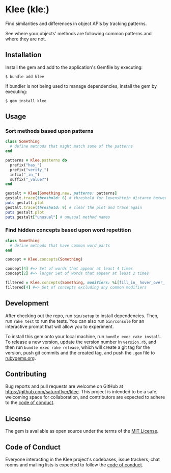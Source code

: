 # Klee (kleː)

Find similarities and differences in object APIs by tracking patterns.

See where your objects' methods are following common patterns and where they are not.

## Installation

Install the gem and add to the application's Gemfile by executing:

    $ bundle add klee

If bundler is not being used to manage dependencies, install the gem by executing:

    $ gem install klee

## Usage

### Sort methods based upon patterns
```ruby
class Something
  # define methods that might match some of the patterns
end

patterns = Klee.patterns do
  prefix("has_")
  prefix("verify_")
  infix("_in_")
  suffix("_value?")
end

gestalt = Klee[Something.new, patterns: patterns]
gestalt.trace(threshold: 6) # threshold for levenshtein distance between unusual method names
puts gestalt.plot
gestalt.trace(threshold: 9) # clear the plot and trace again
puts gestalt.plot
puts gestalt["unusual"] # unusual method names
```

### Find hidden concepts based upon word repetition
```ruby
class Something
  # define methods that have common word parts
end

concept = Klee.concepts(Something)

concept[4] #=> Set of words that appear at least 4 times
concept[2] #=> larger Set of words that appear at least 2 times

filtered = Klee.concepts(Something, modifiers: %i[fill_in_ hover_over_ _message])
filtered[4] #=> Set of concepts excluding any common modifiers
```

## Development

After checking out the repo, run `bin/setup` to install dependencies. Then, run `rake test` to run the tests. You can also run `bin/console` for an interactive prompt that will allow you to experiment.

To install this gem onto your local machine, run `bundle exec rake install`. To release a new version, update the version number in `version.rb`, and then run `bundle exec rake release`, which will create a git tag for the version, push git commits and the created tag, and push the `.gem` file to [rubygems.org](https://rubygems.org).

## Contributing

Bug reports and pull requests are welcome on GitHub at https://github.com/saturnflyer/klee. This project is intended to be a safe, welcoming space for collaboration, and contributors are expected to adhere to the [code of conduct](https://github.com/saturnflyer/klee/blob/main/CODE_OF_CONDUCT.md).

## License

The gem is available as open source under the terms of the [MIT License](https://opensource.org/licenses/MIT).

## Code of Conduct

Everyone interacting in the Klee project's codebases, issue trackers, chat rooms and mailing lists is expected to follow the [code of conduct](https://github.com/saturnflyer/klee/blob/main/CODE_OF_CONDUCT.md).
